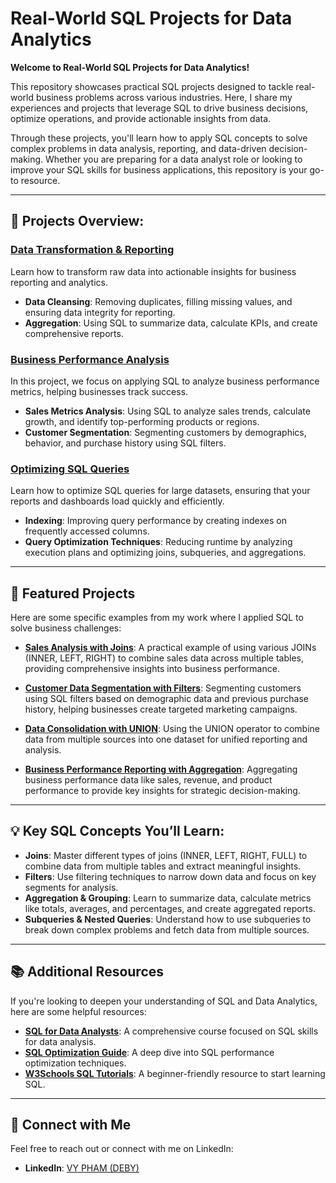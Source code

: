 # Real-World SQL Projects for Data Analytics

**Welcome to Real-World SQL Projects for Data Analytics!**

This repository showcases practical SQL projects designed to tackle real-world business problems across various industries. Here, I share my experiences and projects that leverage SQL to drive business decisions, optimize operations, and provide actionable insights from data.

Through these projects, you'll learn how to apply SQL concepts to solve complex problems in data analysis, reporting, and data-driven decision-making. Whether you are preparing for a data analyst role or looking to improve your SQL skills for business applications, this repository is your go-to resource.

---

## 🚀 Projects Overview:

### [Data Transformation & Reporting](https://github.com/Debyvypth1862/SQL-Real-Projects/blob/main/DataTransformation.md)
Learn how to transform raw data into actionable insights for business reporting and analytics.

- **Data Cleansing**: Removing duplicates, filling missing values, and ensuring data integrity for reporting.
- **Aggregation**: Using SQL to summarize data, calculate KPIs, and create comprehensive reports.

### [Business Performance Analysis](https://github.com/Debyvypth1862/SQL-Real-Projects/blob/main/BusinessPerformance.md)
In this project, we focus on applying SQL to analyze business performance metrics, helping businesses track success.

- **Sales Metrics Analysis**: Using SQL to analyze sales trends, calculate growth, and identify top-performing products or regions.
- **Customer Segmentation**: Segmenting customers by demographics, behavior, and purchase history using SQL filters.

### [Optimizing SQL Queries](https://github.com/yourusername/SQLinRealWorld/blob/main/QueryOptimization.md)
Learn how to optimize SQL queries for large datasets, ensuring that your reports and dashboards load quickly and efficiently.

- **Indexing**: Improving query performance by creating indexes on frequently accessed columns.
- **Query Optimization Techniques**: Reducing runtime by analyzing execution plans and optimizing joins, subqueries, and aggregations.

---

## 🔨 Featured Projects

Here are some specific examples from my work where I applied SQL to solve business challenges:

- [**Sales Analysis with Joins**](https://github.com/yourusername/SQLinRealWorld/blob/main/SalesAnalysisJoins.md): A practical example of using various JOINs (INNER, LEFT, RIGHT) to combine sales data across multiple tables, providing comprehensive insights into business performance.
  
- [**Customer Data Segmentation with Filters**](https://github.com/yourusername/SQLinRealWorld/blob/main/CustomerSegmentation.md): Segmenting customers using SQL filters based on demographic data and previous purchase history, helping businesses create targeted marketing campaigns.

- [**Data Consolidation with UNION**](https://github.com/yourusername/SQLinRealWorld/blob/main/DataConsolidationUnion.md): Using the UNION operator to combine data from multiple sources into one dataset for unified reporting and analysis.

- [**Business Performance Reporting with Aggregation**](https://github.com/yourusername/SQLinRealWorld/blob/main/BusinessReportAggregation.md): Aggregating business performance data like sales, revenue, and product performance to provide key insights for strategic decision-making.

---

## 💡 Key SQL Concepts You’ll Learn:

- **Joins**: Master different types of joins (INNER, LEFT, RIGHT, FULL) to combine data from multiple tables and extract meaningful insights.
- **Filters**: Use filtering techniques to narrow down data and focus on key segments for analysis.
- **Aggregation & Grouping**: Learn to summarize data, calculate metrics like totals, averages, and percentages, and create aggregated reports.
- **Subqueries & Nested Queries**: Understand how to use subqueries to break down complex problems and fetch data from multiple sources.

---

## 📚 Additional Resources

If you're looking to deepen your understanding of SQL and Data Analytics, here are some helpful resources:

- **[SQL for Data Analysts](https://www.datacamp.com/courses/sql-for-data-scientists)**: A comprehensive course focused on SQL skills for data analysis.
- **[SQL Optimization Guide](https://www.sqlshack.com/sql-query-optimization/)**: A deep dive into SQL performance optimization techniques.
- **[W3Schools SQL Tutorials](https://www.w3schools.com/sql/)**: A beginner-friendly resource to start learning SQL.

---

## 🔗 Connect with Me

Feel free to reach out or connect with me on LinkedIn:

- **LinkedIn**: [VY PHAM (DEBY)](https://www.linkedin.com/in/debypham)
